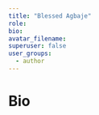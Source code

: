 ```yaml
---
title: "Blessed Agbaje"
role: 
bio: 
avatar_filename:
superuser: false
user_groups:
  - author
---
```


# Bio

